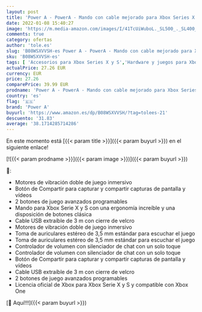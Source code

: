 ```yaml
---
layout: post
title: 'Power A - PowerA - Mando con cable mejorado para Xbox Series X y S  color morado  Royal Purple '
date: 2022-01-08 15:40:27
image: 'https://m.media-amazon.com/images/I/41TcUiWuboL._SL500_._SL400_.jpg'
comments: true
category: ofertas
author: 'tole.es'
slug: 'B08WSXVVSH-es Power A - PowerA - Mando con cable mejorado para Xbox...'
sku: 'B08WSXVVSH-es'
tags: [ 'Accesorios para Xbox Series X y S','Hardware y juegos para Xbox Series X y S','Mandos y controles para Xbox Series X y S','Videojuegos','power a','xbox', ]
actualPrice: 27.26 EUR
currency: EUR
price: 27.26
comparePrice: 39.99 EUR
prodname: 'Power A - PowerA - Mando con cable mejorado para Xbox Series X y S  color morado  Royal Purple '
country: 'es'
flag: '🇪🇸'
brand: 'Power A'
buyurl: 'https://www.amazon.es/dp/B08WSXVVSH/?tag=tolees-21'
descuento: '31.83'
average: '38.1714285714286'
---
```


En este momento está [{{< param title >}}]({{< param buyurl >}}) en el siguiente enlace!

[![{{< param prodname >}}]({{< param image >}})]({{< param buyurl >}})

🔎:

- Motores de vibración doble de juego inmersivo
- Botón de Compartir para capturar y compartir capturas de pantalla y vídeos
- 2 botones de juego avanzados programables
- Mando para Xbox Serie X y S con una ergonomía increíble y una disposición de botones clásica
- Cable USB extraíble de 3 m con cierre de velcro
- Motores de vibración doble de juego inmersivo
- Toma de auriculares estéreo de 3,5 mm estándar para escuchar el juego
- Toma de auriculares estéreo de 3,5 mm estándar para escuchar el juego
- Controlador de volumen con silenciador de chat con un solo toque
- Controlador de volumen con silenciador de chat con un solo toque
- Botón de Compartir para capturar y compartir capturas de pantalla y vídeos
- Cable USB extraíble de 3 m con cierre de velcro
- 2 botones de juego avanzados programables
- Licencia oficial de Xbox para Xbox Serie X y S y compatible con Xbox One

[🛒 Aquí!!!]({{< param buyurl >}})
